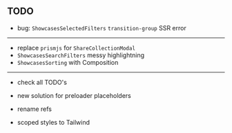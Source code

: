 ## TODO

- bug: `ShowcasesSelectedFilters` `transition-group` SSR error

---

- replace `prismjs` for `ShareCollectionModal`
- `ShowcasesSearchFilters` messy highlightning
- `ShowcasesSorting` with Composition

---

- check all TODO's
- new solution for preloader placeholders

- rename refs
- scoped styles to Tailwind